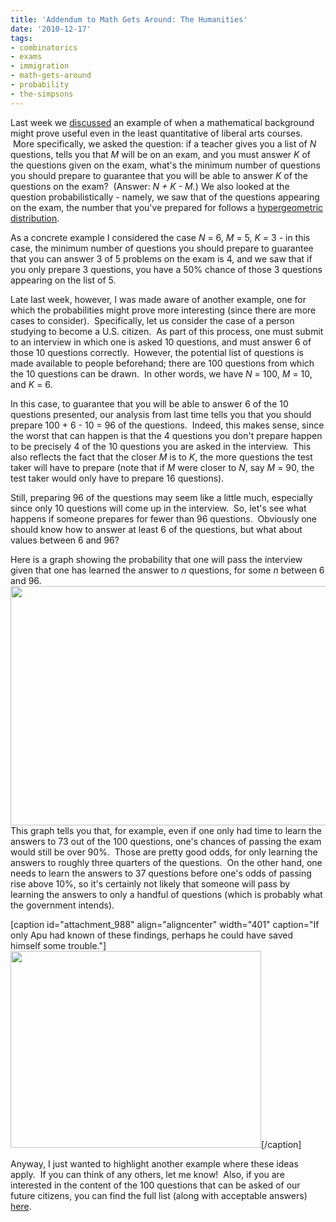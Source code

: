 ```yaml
---
title: 'Addendum to Math Gets Around: The Humanities'
date: '2010-12-17'
tags:
- combinatorics
- exams
- immigration
- math-gets-around
- probability
- the-simpsons
---
```


Last week we <a href="http://www.mathgoespop.com/2010/12/humanities.html">discussed</a> an example of when a mathematical background might prove useful even in the least quantitative of liberal arts courses.  More specifically, we asked the question: if a teacher gives you a list of <em>N</em> questions, tells you that <em>M</em> will be on an exam, and you must answer <em>K</em> of the questions given on the exam, what's the minimum number of questions you should prepare to guarantee that you will be able to answer <em>K</em> of the questions on the exam?  (Answer: <em>N + K - M.</em>)<em> </em>We also looked at the question probabilistically - namely, we saw that of the questions appearing on the exam, the number that you've prepared for follows a <a href="http://en.wikipedia.org/wiki/Hypergeometric_distribution">hypergeometric distribution</a>.

As a concrete example I considered the case <em>N</em> = 6, <em>M</em> = 5, <em>K = </em>3 - in this case, the minimum number of questions you should prepare to guarantee that you can answer 3 of 5 problems on the exam is 4, and we saw that if you only prepare 3 questions, you have a 50% chance of those 3 questions appearing on the list of 5.

Late last week, however, I was made aware of another example, one for which the probabilities might prove more interesting (since there are more cases to consider).  Specifically, let us consider the case of a person studying to become a U.S. citizen.  As part of this process, one must submit to an interview in which one is asked 10 questions, and must answer 6 of those 10 questions correctly.  However, the potential list of questions is made available to people beforehand; there are 100 questions from which the 10 questions can be drawn.  In other words, we have <em>N</em> = 100, <em>M</em> = 10, and <em>K</em> = 6.

In this case, to guarantee that you will be able to answer 6 of the 10 questions presented, our analysis from last time tells you that you should prepare 100 + 6 - 10 = 96 of the questions.  Indeed, this makes sense, since the worst that can happen is that the 4 questions you don't prepare happen to be precisely 4 of the 10 questions you are asked in the interview.  This also reflects the fact that the closer <em>M</em> is to <em>K</em>, the more questions the test taker will have to prepare (note that if <em>M</em> were closer to <em>N</em>, say <em>M</em> = 90, the test taker would only have to prepare 16 questions).

Still, preparing 96 of the questions may seem like a little much, especially since only 10 questions will come up in the interview.  So, let's see what happens if someone prepares for fewer than 96 questions.  Obviously one should know how to answer at least 6 of the questions, but what about values between 6 and 96?﻿

Here is a graph showing the probability that one will pass the interview given that one has learned the answer to <em>n</em> questions, for some <em>n</em> between 6 and 96.<a href="http://www.mathgoespop.com/images/2010/12/Picture-11.png"><img class="aligncenter size-full wp-image-985" title="CitizenGraph" src="http://www.mathgoespop.com/images/2010/12/Picture-11.png" alt="" width="600" height="383" /></a>This graph tells you that, for example, even if one only had time to learn the answers to 73 out of the 100 questions, one's chances of passing the exam would still be over 90%.  Those are pretty good odds, for only learning the answers to roughly three quarters of the questions.  On the other hand, one needs to learn the answers to 37 questions before one's odds of passing rise above 10%, so it's certainly not likely that someone will pass by learning the answers to only a handful of questions (which is probably what the government intends).

[caption id="attachment_988" align="aligncenter" width="401" caption="If only Apu had known of these findings, perhaps he could have saved himself some trouble."]<a href="http://en.wikipedia.org/wiki/Much_Apu_About_Nothing"><img class="size-full wp-image-988" title="Picture 2" src="http://www.mathgoespop.com/images/2010/12/Picture-2.png" alt="" width="401" height="315" /></a>[/caption]

Anyway, I just wanted to highlight another example where these ideas apply.  If you can think of any others, let me know!  Also, if you are interested in the content of the 100 questions that can be asked of our future citizens, you can find the full list (along with acceptable answers) <a href="http://www.immihelp.com/citizenship/naturalization-civics-test-questions.html">here</a>.

